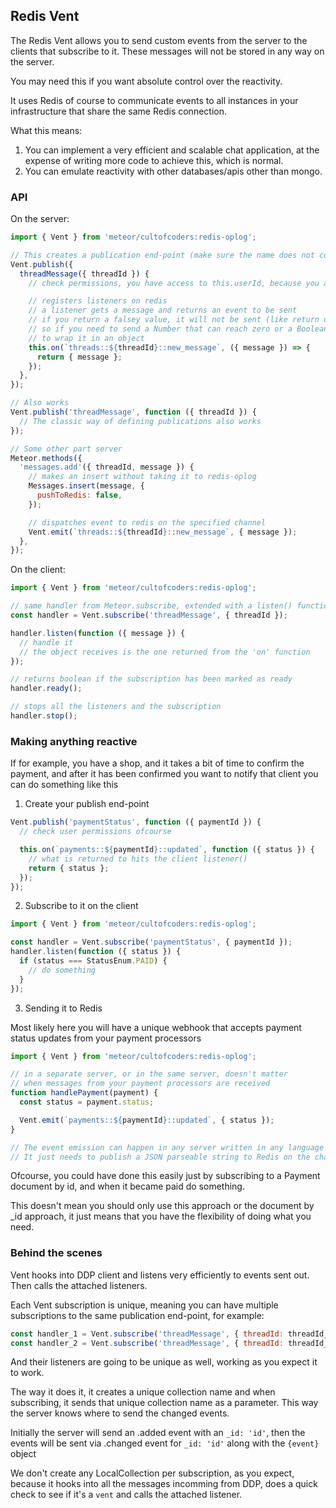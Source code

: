 ## Redis Vent

The Redis Vent allows you to send custom events from the server to the clients that subscribe to it.
These messages will not be stored in any way on the server.

You may need this if you want absolute control over the reactivity.

It uses Redis of course to communicate events to all instances in your infrastructure that share the same Redis connection.

What this means:

1. You can implement a very efficient and scalable chat application, at the expense of writing more code to achieve this, which is normal.
2. You can emulate reactivity with other databases/apis other than mongo.

### API

On the server:

```js
import { Vent } from 'meteor/cultofcoders:redis-oplog';

// This creates a publication end-point (make sure the name does not collide with any existing publish endpoints)
Vent.publish({
  threadMessage({ threadId }) {
    // check permissions, you have access to this.userId, because you are in publish context

    // registers listeners on redis
    // a listener gets a message and returns an event to be sent
    // if you return a falsey value, it will not be sent (like return undefined | null | 0 | false)
    // so if you need to send a Number that can reach zero or a Boolean as your message make sure
    // to wrap it in an object
    this.on(`threads::${threadId}::new_message`, ({ message }) => {
      return { message };
    });
  },
});

// Also works
Vent.publish('threadMessage', function ({ threadId }) {
  // The classic way of defining publications also works
});

// Some other part server
Meteor.methods({
  'messages.add'({ threadId, message }) {
    // makes an insert without taking it to redis-oplog
    Messages.insert(message, {
      pushToRedis: false,
    });

    // dispatches event to redis on the specified channel
    Vent.emit(`threads::${threadId}::new_message`, { message });
  },
});
```

On the client:

```js
import { Vent } from 'meteor/cultofcoders:redis-oplog';

// same handler from Meteor.subscribe, extended with a listen() function
const handler = Vent.subscribe('threadMessage', { threadId });

handler.listen(function ({ message }) {
  // handle it
  // the object receives is the one returned from the 'on' function
});

// returns boolean if the subscription has been marked as ready
handler.ready();

// stops all the listeners and the subscription
handler.stop();
```

### Making anything reactive

If for example, you have a shop, and it takes a bit of time to confirm the payment, and after it has been confirmed
you want to notify that client you can do something like this

1. Create your publish end-point

```js
Vent.publish('paymentStatus', function ({ paymentId }) {
  // check user permissions ofcourse

  this.on(`payments::${paymentId}::updated`, function ({ status }) {
    // what is returned to hits the client listener()
    return { status };
  });
});
```

2. Subscribe to it on the client

```js
import { Vent } from 'meteor/cultofcoders:redis-oplog';

const handler = Vent.subscribe('paymentStatus', { paymentId });
handler.listen(function ({ status }) {
  if (status === StatusEnum.PAID) {
    // do something
  }
});
```

3. Sending it to Redis

Most likely here you will have a unique webhook that accepts payment status updates from your payment processors

```js
import { Vent } from 'meteor/cultofcoders:redis-oplog';

// in a separate server, or in the same server, doesn't matter
// when messages from your payment processors are received
function handlePayment(payment) {
  const status = payment.status;

  Vent.emit(`payments::${paymentId}::updated`, { status });
}

// The event emission can happen in any server written in any language
// It just needs to publish a JSON parseable string to Redis on the channel: `payments::${paymentId}::updated`
```

Ofcourse, you could have done this easily just by subscribing to a Payment document by id,
and when it became paid do something.

This doesn't mean you should only use this approach or the document by \_id approach, it just means
that you have the flexibility of doing what you need.

### Behind the scenes

Vent hooks into DDP client and listens very efficiently to events sent out. Then calls the attached listeners.

Each Vent subscription is unique, meaning you can have multiple subscriptions to the same publication end-point,
for example:

```js
const handler_1 = Vent.subscribe('threadMessage', { threadId: threadId_1 });
const handler_2 = Vent.subscribe('threadMessage', { threadId: threadId_2 });
```

And their listeners are going to be unique as well, working as you expect it to work.

The way it does it, it creates a unique collection name and when subscribing, it sends that unique collection name as a parameter.
This way the server knows where to send the changed events.

Initially the server will send an .added event with an `_id: 'id'`, then the events will be sent via .changed event for `_id: 'id'` along with the `{event}` object

We don't create any LocalCollection per subscription, as you expect, because it hooks into all the messages incomming from DDP,
does a quick check to see if it's a `vent` and calls the attached listener.
